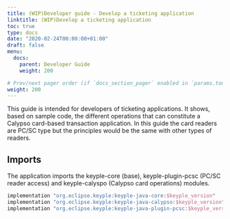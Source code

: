 ```yaml
---
title: (WIP)Developer guide - Develop a ticketing application
linktitle: (WIP)Develop a ticketing application
toc: true
type: docs
date: "2020-02-24T00:00:00+01:00"
draft: false
menu:
  docs:
    parent: Developer Guide
    weight: 200

# Prev/next pager order (if `docs_section_pager` enabled in `params.toml`)
weight: 200
---
```

This guide is intended for developers of ticketing applications.
It shows, based on sample code, the different operations that can constitute a Calypso card-based transaction application.
In this guide the card readers are PC/SC type but the principles would be the same with other types of readers.

## Imports 

The application imports the keyple-core (base), keyple-plugin-pcsc (PC/SC reader access) and keyple-calyspo (Calypso card operations) modules. 

```gradle
implementation "org.eclipse.keyple:keyple-java-core:$keyple_version"
implementation "org.eclipse.keyple:keyple-java-calypso:$keyple_version"
implementation "org.eclipse.keyple:keyple-java-plugin-pcsc:$keyple_version"
```
